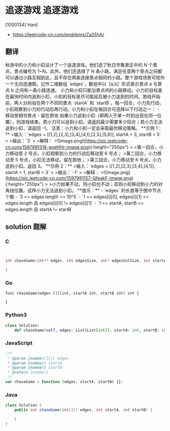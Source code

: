 # 追逐游戏 追逐游戏

[1000134] Hard

- https://leetcode-cn.com/problems/Za25hA/

## 翻译

秋游中的小力和小扣设计了一个追逐游戏。他们选了秋日市集景区中的 N 个景点，景点编号为 1~N。此外，他们还选择了 N 条小路，满足任意两个景点之间都可以通过小路互相到达，且不存在两条连接景点相同的小路。整个游戏场景可视作一个无向连通图，记作二维数组 \`edges\`，数组中以 \`\[a,b\]\` 形式表示景点 a 与景点 b 之间有一条小路连通。 小力和小扣只能沿景点间的小路移动。小力的目标是在最快时间内追到小扣，小扣的目标是尽可能延后被小力追到的时间。游戏开始前，两人分别站在两个不同的景点 \`startA\` 和 \`startB\`。每一回合，小力先行动，小扣观察到小力的行动后再行动。小力和小扣在每回合可选择以下行动之一： - 移动至相邻景点 - 留在原地 如果小力追到小扣（即两人于某一时刻出现在同一位置），则游戏结束。若小力可以追到小扣，请返回最少需要多少回合；若小力无法追到小扣，请返回 -1。 注意：小力和小扣一定会采取最优移动策略。 \*\*示例 1：\*\* >输入：\`edges = \[\[1,2\],\[2,3\],\[3,4\],\[4,1\],\[2,5\],\[5,6\]\], startA = 3, startB = 5\` > >输出：\`3\` > >解释： >!\[image.png\](https://pic.leetcode-cn.com/1597991318-goeHHr-image.png){:height="250px"} > >第一回合，小力移动至 2 号点，小扣观察到小力的行动后移动至 6 号点； >第二回合，小力移动至 5 号点，小扣无法移动，留在原地； >第三回合，小力移动至 6 号点，小力追到小扣。返回 3。 \*\*示例 2：\*\* >输入：\`edges = \[\[1,2\],\[2,3\],\[3,4\],\[4,1\]\], startA = 1, startB = 3\` > >输出：\`-1\` > >解释： >!\[image.png\](https://pic.leetcode-cn.com/1597991157-QfeakF-image.png){:height="250px"} > >小力如果不动，则小扣也不动；否则小扣移动到小力的对角线位置。这样小力无法追到小扣。 \*\*提示：\*\* - \`edges\` 的长度等于图中节点个数 - \`3 <= edges.length <= 10^5\` - \`1 <= edges\[i\]\[0\], edges\[i\]\[1\] <= edges.length 且 edges\[i\]\[0\] != edges\[i\]\[1\]\` - \`1 <= startA, startB <= edges.length 且 startA != startB\`

## solution 题解

### C

```c


int chaseGame(int** edges, int edgesSize, int* edgesColSize, int startA, int startB){

}
```

### Go

```golang
func chaseGame(edges [][]int, startA int, startB int) int {

}
```

### Python3

```python
class Solution:
    def chaseGame(self, edges: List[List[int]], startA: int, startB: int) -> int:
```

### JavaScript

```javascript
/**
 * @param {number[][]} edges
 * @param {number} startA
 * @param {number} startB
 * @return {number}
 */
var chaseGame = function (edges, startA, startB) {};
```

### Java

```java
class Solution {
    public int chaseGame(int[][] edges, int startA, int startB) {

    }
}
```
